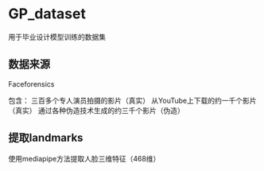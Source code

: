 # GP_dataset

用于毕业设计模型训练的数据集

## 数据来源

Faceforensics

包含：
三百多个专人演员拍摄的影片（真实）
从YouTube上下载的约一千个影片（真实）
通过各种伪造技术生成的约三千个影片（伪造）

## 提取landmarks

使用mediapipe方法提取人脸三维特征（468维）
